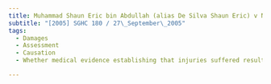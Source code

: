 ```yaml
---
title: Muhammad Shaun Eric bin Abdullah (alias De Silva Shaun Eric) v Ng Ah Tee (Chua Seng 
subtitle: "[2005] SGHC 180 / 27\_September\_2005"
tags:
  - Damages
  - Assessment
  - Causation
  - Whether medical evidence establishing that injuries suffered resulted from accident caused by defendant

---
```


